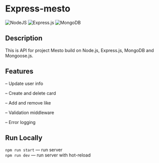 # Express-mesto
![NodeJS](https://img.shields.io/badge/node.js-6DA55F?style=for-the-badge&logo=node.js&logoColor=white)
![Express.js](https://img.shields.io/badge/express.js-%23404d59.svg?style=for-the-badge&logo=express&logoColor=%2361DAFB)
![MongoDB](https://img.shields.io/badge/MongoDB-%234ea94b.svg?style=for-the-badge&logo=mongodb&logoColor=white)

## Description

This is API for project Mesto build on Node.js, Express.js, MongoDB and Mongoose.js.

## Features

– Update user info

– Create and delete card

– Add and remove like

– Validation middleware

– Error logging
 
  
## Run Locally

`npm run start` — run server  
`npm run dev` — run server with hot-reload
